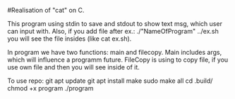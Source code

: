 #Realisation of "cat" on C.

This program using stdin to save and stdout to show text msg, which user can input with. 
Also, if you add file after ex.: ./"NameOfProgram" ../ex.sh you will see the file insides (like cat ex.sh).

In program we have two functions: main and filecopy.
Main includes args, which will influence a programm future.
FileCopy is using to copy file, if you use own file and then you will see inside of it.

To use repo:
git apt update
git apt install make
sudo make all
cd .build/
chmod +x program
./program
